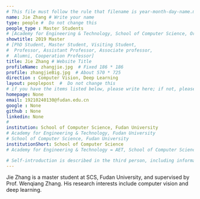 ```yaml
---
# This file must follow the rule that filename is year-month-day-name.md .
name: Jie Zhang # Write your name
type: people #  Do not change this
people_type : Master Students
# [Academy for Engineering & Technology, School of Computer Science, Organizer]
showtitle: 2019 Master
# [PhD Student, Master Student, Visiting Student,
#  Professor, Assistant Professor, Associate professor,
#  Alumni, Cooperation Professor]
title: Jie Zhang # Website Title
profileName: zhangjie.jpg  # Fixed 186 * 186
profile: zhangjieBig.jpg  # About 570 * 725
direction : Computer Vision, Deep Learning
layout: peoplepost  #  Do not change this
# if you have the items listed below, please write here; if not, please write None.
homepage: None
email: 19210240130@fudan.edu.cn
google : None
github : None
linkedin: None
# 
institution: School of Computer Science, Fudan University
# Academy for Engineering & Technology, Fudan University
# School of Computer Science, Fudan University
institutionShort: School of Computer Science
# Academy for Engineering & Technology = AET, School of Computer Science = SCS

# Self-introduction is described in the third person, including information such as educational experience
---
```


Jie Zhang is a master student at SCS, Fudan University, and supervised by Prof. Wenqiang Zhang. His research interests include computer vision and deep learning.